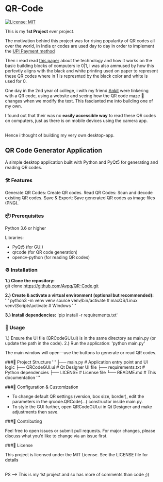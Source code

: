 # QR-Code

[![License: MIT](https://img.shields.io/badge/License-MIT-yellow.svg)](LICENSE)

This is my __1st Project__ ever project. 

The motivation behind this project was for rising popularity of QR codes all over the world, in India qr codes are used day to day
in order to implement the [UPI Payment method](https://en.wikipedia.org/wiki/Unified_Payments_Interface)

Then i read read [this paper](https://www.researchgate.net/publication/318125149_An_Introduction_to_QR_Code_Technology) about the technology and how it works on the basic building blocks of computers ie 0|1, i was also ammused by how this perfevtly aligns with the black and white printing used on paper to represent these QR codes where in 1 is represnted by the black color and white is used for 0.

One day in the 2nd year of college, i with my friend [Ankit](https://github.com/basakankit) were tinkering with a QR code, using a website and seeing how the QR code maze 🤣 changes when we modify the text. This fascianted me into building one of my own.

I found out that their was no __easily accessible way__ to read these QR codes on computers, just as there is on mobile devices using the camera app.  

<br>Hence i thought of building my very own desktop-app.
<br>

## QR Code Generator Application
A simple desktop application built with Python and PyQt5 for generating and reading QR codes.
<br>

### 🛠️ Features

Generate QR Codes: Create QR codes.
Read QR Codes: Scan and decode existing QR codes.
Save & Export: Save generated QR codes as image files (PNG).

### 📦 Prerequisites

Python 3.6 or higher

Libraries:
- PyQt5 (for GUI)
- qrcode (for QR code generation)
- opencv-python (for reading QR codes)


### ⚙️ Installation

__1.) Clone the repository:__
<br>
    git clone https://github.com/Avpq/QR-Code.git
<br>

__2.) Create & activate a virtual environment (optional but recommended):__
'''
python3 -m venv venv
source venv/bin/activate  # macOS/Linux
venv\\Scripts\\activate   # Windows
'''
<br>

__3.) Install dependencies:__
'pip install -r requirements.txt'


### 🚀 Usage

1.) Ensure the UI file (QRCodeGUI.ui) is in the same directory as main.py (or update the path in the code).
2.) Run the application:
'python main.py'

The main window will open—use the buttons to generate or read QR codes.


###📁 Project Structure
'''
├── main.py            # Application entry point and UI logic
├── QRCodeGUI.ui       # Qt Designer UI file
├── requirements.txt   # Python dependencies
├── LICENSE            # License file
└── README.md          # This documentation
'''

###📝 Configuration & Customization

- To change default QR settings (version, box size, border), edit the parameters in the qrcode.QRCode(...) constructor inside main.py.
- To style the GUI further, open QRCodeGUI.ui in Qt Designer and make adjustments then save.

###🤝 Contributing

Feel free to open issues or submit pull requests. For major changes, please discuss what you’d like to change via an issue first.


###📜 License

This project is licensed under the MIT License. See the LICENSE file for details

<br>
PS --> This is my 1st project and so has more of comments than code ;))
